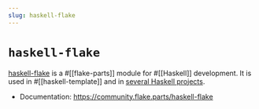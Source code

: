 ```yaml
---
slug: haskell-flake
---
```


# `haskell-flake`

[haskell-flake] is a #[[flake-parts]] module for #[[Haskell]] development. It is used in #[[haskell-template]] and in [several Haskell projects](https://github.com/search?q=%22github%3Asrid%2Fhaskell-flake%22&type=code).

- Documentation: https://community.flake.parts/haskell-flake

[haskell-flake]: https://github.com/srid/haskell-flake
